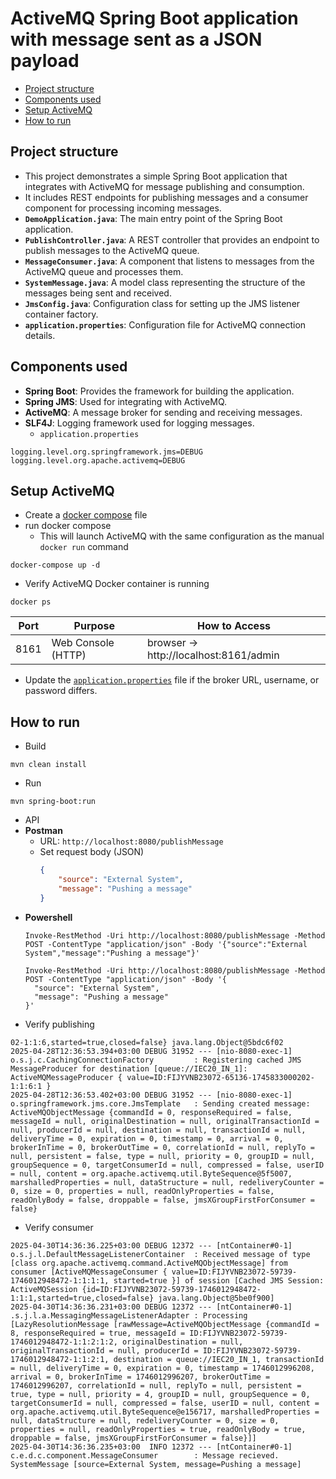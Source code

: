 # ActiveMQ Spring Boot application with message sent as a JSON payload
- [Project structure](#project-structure)
- [Components used](#components-used)
- [Setup ActiveMQ](#setup-activemq)
- [How to run](#how-to-run)
## Project structure
- This project demonstrates a simple Spring Boot application that integrates with ActiveMQ for message publishing and consumption. 
- It includes REST endpoints for publishing messages and a consumer component for processing incoming messages.
- **`DemoApplication.java`**: The main entry point of the Spring Boot application.
- **`PublishController.java`**: A REST controller that provides an endpoint to publish messages to the ActiveMQ queue.
- **`MessageConsumer.java`**: A component that listens to messages from the ActiveMQ queue and processes them.
- **`SystemMessage.java`**: A model class representing the structure of the messages being sent and received.
- **`JmsConfig.java`**: Configuration class for setting up the JMS listener container factory.
- **`application.properties`**: Configuration file for ActiveMQ connection details.

## Components used
- **Spring Boot**: Provides the framework for building the application.
- **Spring JMS**: Used for integrating with ActiveMQ.
- **ActiveMQ**: A message broker for sending and receiving messages.
- **SLF4J**: Logging framework used for logging messages.
  - `application.properties`
```
logging.level.org.springframework.jms=DEBUG
logging.level.org.apache.activemq=DEBUG
```
## Setup ActiveMQ
- Create a [docker compose](docker-compose.yml) file
- run docker compose
  - This will launch ActiveMQ with the same configuration as the manual `docker run` command
```
docker-compose up -d
```
- Verify ActiveMQ Docker container is running
```
docker ps
```

|Port | Purpose | How to Access|
|---- | ------ | --------|
|8161 | Web Console (HTTP) | browser → http://localhost:8161/admin|

- Update the [`application.properties`](src/main/resources/application.properties) file if the broker URL, username, or password differs.
## How to run
- Build
```
mvn clean install
```
- Run
```
mvn spring-boot:run
```

- API
- **Postman**
  - URL: `http://localhost:8080/publishMessage`
  - Set request body (JSON)
    ```json
    {
        "source": "External System",
        "message": "Pushing a message"
    }
    ```
- **Powershell**
  ```
  Invoke-RestMethod -Uri http://localhost:8080/publishMessage -Method POST -ContentType "application/json" -Body '{"source":"External System","message":"Pushing a message"}'

  Invoke-RestMethod -Uri http://localhost:8080/publishMessage -Method POST -ContentType "application/json" -Body '{
    "source": "External System",
    "message": "Pushing a message"
  }'
  ```
- Verify publishing
```
02-1:1:6,started=true,closed=false} java.lang.Object@5bdc6f02
2025-04-28T12:36:53.394+03:00 DEBUG 31952 --- [nio-8080-exec-1] o.s.j.c.CachingConnectionFactory         : Registering cached JMS MessageProducer for destination [queue://IEC20_IN_1]: ActiveMQMessageProducer { value=ID:FIJYVNB23072-65136-1745833000202-1:1:6:1 }
2025-04-28T12:36:53.402+03:00 DEBUG 31952 --- [nio-8080-exec-1] o.springframework.jms.core.JmsTemplate   : Sending created message: ActiveMQObjectMessage {commandId = 0, responseRequired = false, messageId = null, originalDestination = null, originalTransactionId = null, producerId = null, destination = null, transactionId = null, deliveryTime = 0, expiration = 0, timestamp = 0, arrival = 0, brokerInTime = 0, brokerOutTime = 0, correlationId = null, replyTo = null, persistent = false, type = null, priority = 0, groupID = null, groupSequence = 0, targetConsumerId = null, compressed = false, userID = null, content = org.apache.activemq.util.ByteSequence@5f5007, marshalledProperties = null, dataStructure = null, redeliveryCounter = 0, size = 0, properties = null, readOnlyProperties = false, readOnlyBody = false, droppable = false, jmsXGroupFirstForConsumer = false}
```
- Verify consumer
```
2025-04-30T14:36:36.225+03:00 DEBUG 12372 --- [ntContainer#0-1] o.s.j.l.DefaultMessageListenerContainer  : Received message of type [class org.apache.activemq.command.ActiveMQObjectMessage] from consumer [ActiveMQMessageConsumer { value=ID:FIJYVNB23072-59739-1746012948472-1:1:1:1, started=true }] of session [Cached JMS Session: ActiveMQSession {id=ID:FIJYVNB23072-59739-1746012948472-1:1:1,started=true,closed=false} java.lang.Object@5be0f900]
2025-04-30T14:36:36.231+03:00 DEBUG 12372 --- [ntContainer#0-1] .s.j.l.a.MessagingMessageListenerAdapter : Processing [LazyResolutionMessage [rawMessage=ActiveMQObjectMessage {commandId = 8, responseRequired = true, messageId = ID:FIJYVNB23072-59739-1746012948472-1:1:2:1:2, originalDestination = null, originalTransactionId = null, producerId = ID:FIJYVNB23072-59739-1746012948472-1:1:2:1, destination = queue://IEC20_IN_1, transactionId = null, deliveryTime = 0, expiration = 0, timestamp = 1746012996208, arrival = 0, brokerInTime = 1746012996207, brokerOutTime = 1746012996207, correlationId = null, replyTo = null, persistent = true, type = null, priority = 4, groupID = null, groupSequence = 0, targetConsumerId = null, compressed = false, userID = null, content = org.apache.activemq.util.ByteSequence@e156717, marshalledProperties = null, dataStructure = null, redeliveryCounter = 0, size = 0, properties = null, readOnlyProperties = true, readOnlyBody = true, droppable = false, jmsXGroupFirstForConsumer = false}]]
2025-04-30T14:36:36.235+03:00  INFO 12372 --- [ntContainer#0-1] c.e.d.c.component.MessageConsumer        : Message recieved. SystemMessage [source=External System, message=Pushing a message]
```
